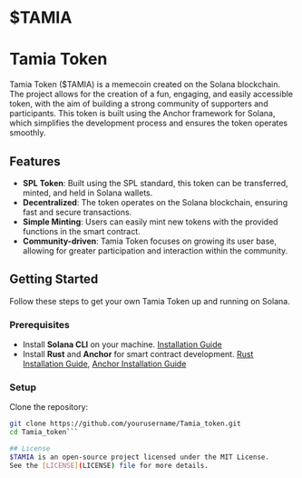 # $TAMIA

# Tamia Token

Tamia Token ($TAMIA) is a memecoin created on the Solana blockchain. The project allows for the creation of a fun, engaging, and easily accessible token, with the aim of building a strong community of supporters and participants. This token is built using the Anchor framework for Solana, which simplifies the development process and ensures the token operates smoothly.

## Features

- **SPL Token**: Built using the SPL standard, this token can be transferred, minted, and held in Solana wallets.
- **Decentralized**: The token operates on the Solana blockchain, ensuring fast and secure transactions.
- **Simple Minting**: Users can easily mint new tokens with the provided functions in the smart contract.
- **Community-driven**: Tamia Token focuses on growing its user base, allowing for greater participation and interaction within the community.

## Getting Started

Follow these steps to get your own Tamia Token up and running on Solana.

### Prerequisites

- Install **Solana CLI** on your machine. [Installation Guide](https://docs.solana.com/cli/install-solana-cli-tools)
- Install **Rust** and **Anchor** for smart contract development. [Rust Installation Guide](https://www.rust-lang.org/learn/get-started), [Anchor Installation Guide](https://project-serum.github.io/anchor/getting-started/installation.html)
  
### Setup

Clone the repository:

```bash
git clone https://github.com/yourusername/Tamia_token.git
cd Tamia_token```

## License  
$TAMIA is an open-source project licensed under the MIT License.  
See the [LICENSE](LICENSE) file for more details.
